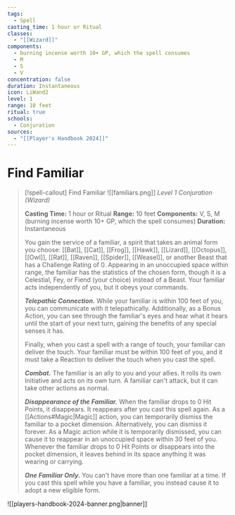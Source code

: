 ```yaml
---
tags:
  - Spell
casting_time: 1 hour or Ritual
classes:
  - "[[Wizard]]"
components:
  - burning incense worth 10+ GP, which the spell consumes
  - M
  - S
  - V
concentration: false
duration: Instantaneous
icon: LiWand2
level: 1
range: 10 feet
ritual: true
schools:
  - Conjuration
sources:
  - "[[Player's Handbook 2024]]"
---
```


# Find Familiar

>[!spell-callout] Find Familiar
>![[familiars.png]]
>_Level 1 Conjuration (Wizard)_
>
>**Casting Time:** 1 hour or Ritual
>**Range:** 10 feet
>**Components:** V, S, M (burning incense worth 10+ GP, which the spell consumes)
>**Duration:** Instantaneous
>
>You gain the service of a familiar, a spirit that takes an animal form you choose: [[Bat]], [[Cat]], [[Frog]], [[Hawk]], [[Lizard]], [[Octopus]], [[Owl]], [[Rat]], [[Raven]], [[Spider]], [[Weasel]], or another Beast that has a Challenge Rating of 0. Appearing in an unoccupied space within range, the familiar has the statistics of the chosen form, though it is a Celestial, Fey, or Fiend (your choice) instead of a Beast. Your familiar acts independently of you, but it obeys your commands.
>
>**_Telepathic Connection._** While your familiar is within 100 feet of you, you can communicate with it telepathically. Additionally, as a Bonus Action, you can see through the familiar's eyes and hear what it hears until the start of your next turn, gaining the benefits of any special senses it has.
>
>Finally, when you cast a spell with a range of touch, your familiar can deliver the touch. Your familiar must be within 100 feet of you, and it must take a Reaction to deliver the touch when you cast the spell.
>
>**_Combat._** The familiar is an ally to you and your allies. It rolls its own Initiative and acts on its own turn. A familiar can't attack, but it can take other actions as normal.
>
>**_Disappearance of the Familiar._** When the familiar drops to 0 Hit Points, it disappears. It reappears after you cast this spell again. As a [[Actions#Magic\|Magic]] action, you can temporarily dismiss the familiar to a pocket dimension. Alternatively, you can dismiss it forever. As a Magic action while it is temporarily dismissed, you can cause it to reappear in an unoccupied space within 30 feet of you. Whenever the familiar drops to 0 Hit Points or disappears into the pocket dimension, it leaves behind in its space anything it was wearing or carrying.
>
>**_One Familiar Only._** You can't have more than one familiar at a time. If you cast this spell while you have a familiar, you instead cause it to adopt a new eligible form.


![[players-handbook-2024-banner.png|banner]]
